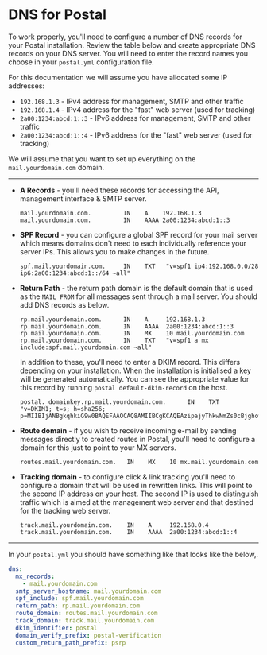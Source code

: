 # DNS for Postal

To work properly, you'll need to configure a number of DNS records for your Postal installation. Review the table below and create appropriate DNS records on your DNS server. You will need to enter the record names you choose in your `postal.yml` configuration file.

For this documentation we will assume you have allocated some IP addresses:

* `192.168.1.3` - IPv4 address for management, SMTP and other traffic
* `192.168.1.4` - IPv4 address for the "fast" web server (used for tracking)
* `2a00:1234:abcd:1::3` - IPv6 address for management, SMTP and other traffic
* `2a00:1234:abcd:1::4` - IPv6 address for the "fast" web server (used for tracking)

We will assume that you want to set up everything on the `mail.yourdomain.com` domain.

----

* **A Records** - you'll need these records for accessing the API, management interface & SMTP server.

  ```
  mail.yourdomain.com.         IN    A    192.168.1.3
  mail.yourdomain.com.         IN    AAAA 2a00:1234:abcd:1::3
  ```

* **SPF Record** - you can configure a global SPF record for your mail server which means domains don't need to each individually reference your server IPs. This allows you to make changes in the future.

  ```
  spf.mail.yourdomain.com.     IN    TXT   "v=spf1 ip4:192.168.0.0/28 ip6:2a00:1234:abcd:1::/64 ~all"
  ```

* **Return Path** - the return path domain is the default domain that is used as the `MAIL FROM` for all messages sent through a mail server. You should add DNS records as below.

  ```
  rp.mail.yourdomain.com.      IN    A     192.168.1.3
  rp.mail.yourdomain.com.      IN    AAAA  2a00:1234:abcd:1::3
  rp.mail.yourdomain.com.      IN    MX    10 mail.yourdomain.com
  rp.mail.yourdomain.com.      IN    TXT   "v=spf1 a mx include:spf.mail.yourdomain.com ~all"
  ```

  In addition to these, you'll need to enter a DKIM record. This differs depending on your installation. When the installation is initialised a key will be generated automatically. You can see the appropriate value for this record by running `postal default-dkim-record` on the host.

  ```
  postal._domainkey.rp.mail.yourdomain.com.      IN    TXT   "v=DKIM1; t=s; h=sha256; p=MIIBIjANBgkqhkiG9w0BAQEFAAOCAQ8AMIIBCgKCAQEAzipajyThkwNmZs0cBjghowttXe1FhxplkBljpk90tzCfkFWJ+QHsUCNGmsFXhRALBol8cC4YHks5R9cjvGsphEM8C4jV2Nef5TxofAXuOpV5tbI0H3pBQY1cmP6I82VDAchsmfADCW/3XIFCPpYvnRFVlDnEQcuk4Ghl9LarhCZQqP8x7b38sPV6fcTrWL0HnNxEGAxRDiNWzGD1nEkp/m1o4STC7H8NvDbuZGkopmciDEE8cDxTbHGv7KRd72W5JewEx43nbtFUOEiv6D/otwT1xN2XF3JkOBtD3VcH+KB/zB6wwxJptNamw5kunskUoWwZwN488CpxxRF5tKPhCwIDAQAB;"
  ```

* **Route domain** - if you wish to receive incoming e-mail by sending messages directly to created routes in Postal, you'll need to configure a domain for this just to point to your MX servers.

  ```
  routes.mail.yourdomain.com.   IN    MX    10 mx.mail.yourdomain.com
  ```

* **Tracking domain** - to configure click & link tracking you'll need to configure a domain that will be used in rewritten links. This will point to the second IP address on your host. The second IP is used to distinguish traffic which is aimed at the management web server and that destined for the tracking web server.

  ```
  track.mail.yourdomain.com.    IN    A     192.168.0.4
  track.mail.yourdomain.com.    IN    AAAA  2a00:1234:abcd:1::4
  ```

----

In your `postal.yml` you should have something like that looks like the below,.

```yaml
dns:
  mx_records:
    - mail.yourdomain.com
  smtp_server_hostname: mail.yourdomain.com
  spf_include: spf.mail.yourdomain.com
  return_path: rp.mail.yourdomain.com
  route_domain: routes.mail.yourdomain.com
  track_domain: track.mail.yourdomain.com
  dkim_identifier: postal
  domain_verify_prefix: postal-verification
  custom_return_path_prefix: psrp
```
